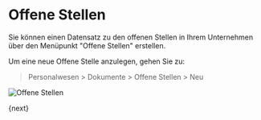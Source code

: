 <!-- add-breadcrumbs -->
# Offene Stellen


Sie können einen Datensatz zu den offenen Stellen in Ihrem Unternehmen über den Menüpunkt "Offene Stellen" erstellen.

Um eine neue Offene Stelle anzulegen, gehen Sie zu:

> Personalwesen > Dokumente > Offene Stellen > Neu

<img class="screenshot" alt="Offene Stellen" src="{{docs_base_url}}/v13/assets/img/human-resources/job-opening.png">

{next}
